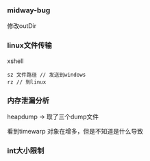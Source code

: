 ### midway-bug
修改outDir 


### linux文件传输
xshell
```
sz 文件路径 // 发送到windows
rz // 到linux
```


### 内存泄漏分析
heapdump -> 取了三个dump文件

看到timewarp 对象在增多，但是不知道是什么导致


### int大小限制
